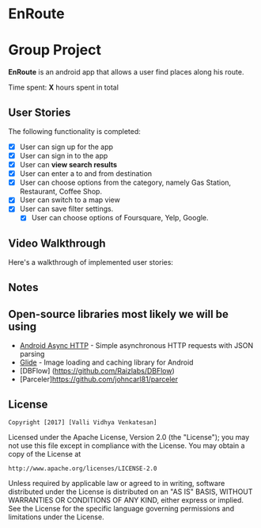 # EnRoute

# Group Project

**EnRoute** is an android app that allows a user find places along his route.

Time spent: **X** hours spent in total

## User Stories

The following functionality is completed:

* [X] User can sign up for the app
* [x]	User can sign in to the app
* [x]	User can **view search results**
  * [x] User can enter a to and from destination
  * [x] User can choose options from the category, namely  Gas Station, Restaurant, Coffee Shop.
* [x] User can switch to a map view
* [x] User can save filter settings. 
    * [x] User can choose options of Foursquare, Yelp, Google. 

## Video Walkthrough

Here's a walkthrough of implemented user stories:

<Link>

## Notes


## Open-source libraries most likely we will be using 

- [Android Async HTTP](https://github.com/loopj/android-async-http) - Simple asynchronous HTTP requests with JSON parsing
- [Glide](https://github.com/bumptech/glide) - Image loading and caching library for Android
- [DBFlow] (https://github.com/Raizlabs/DBFlow)
- [Parceler]https://github.com/johncarl81/parceler

## License

    Copyright [2017] [Valli Vidhya Venkatesan]

Licensed under the Apache License, Version 2.0 (the "License");
you may not use this file except in compliance with the License.
You may obtain a copy of the License at

    http://www.apache.org/licenses/LICENSE-2.0

Unless required by applicable law or agreed to in writing, software
distributed under the License is distributed on an "AS IS" BASIS,
WITHOUT WARRANTIES OR CONDITIONS OF ANY KIND, either express or implied.
See the License for the specific language governing permissions and
limitations under the License.
